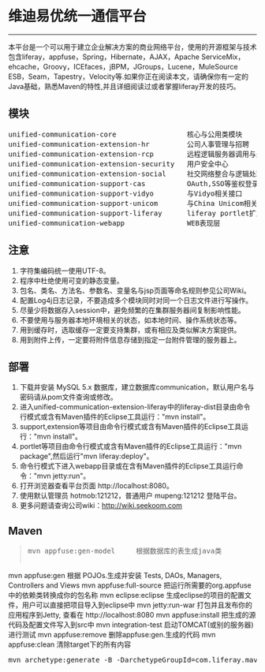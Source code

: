 # 维迪易优统一通信平台
---
本平台是一个可以用于建立企业解决方案的商业网络平台，使用的开源框架与技术包含liferay，appfuse，Spring，Hibernate，AJAX，Apache ServiceMix，ehcache，Groovy，ICEfaces，jBPM，JGroups，Lucene，MuleSource ESB，Seam，Tapestry，Velocity等.如果你正在阅读本文，请确保你有一定的Java基础，熟悉Maven的特性,并且详细阅读过或者掌握liferay开发的技巧。

## 模块
<pre style="border:0px;">unified-communication-core                 核心与公用类模块
unified-communication-extension-hr         公司人事管理与招聘
unified-communication-extension-rcp        远程逻辑服务器调用与处理
unified-communication-extension-security   用户安全中心
unified-communication-extension-social     社交网络整合与逻辑处理
unified-communication-support-cas          OAuth,SSO等鉴权登录组件
unified-communication-support-vidyo        与Vidyo相关接口
unified-communication-support-unicom       与China Unicom相关接口
unified-communication-support-liferay      liferay portlet扩展
unified-communication-webapp               WEB表现层</pre>

## 注意
1. 字符集编码统一使用UTF-8。
2. 程序中杜绝使用可变的静态变量。
3. 包名、类名、方法名、参数名、变量名与jsp页面等命名规则参见公司Wiki。
4. 配置Log4j日志记录，不要造成多个模块同时对同一个日志文件进行写操作。
5. 尽量少将数据存入session中，避免频繁的在集群服务器间复制影响性能。
6. 不要使用与服务器本地环境相关的状态，如本地时间、操作系统状态等。
7. 用到缓存时，选取缓存一定要支持集群，或有相应及类似解决方案提供。
8. 用到附件上传，一定要将附件信息存储到指定一台附件管理的服务器上。

## 部署
1. 下载并安装 MySQL 5.x 数据库，建立数据库communication，默认用户名与密码请从pom文件查询或修改。
2. 进入unified-communication-extension-liferay中的liferay-dist目录由命令行模式或含有Maven插件的Eclipse工具运行："mvn install"。
3. support,extension等项目由命令行模式或含有Maven插件的Eclipse工具运行："mvn install"。
4. portlet等项目由命令行模式或含有Maven插件的Eclipse工具运行："mvn package",然后运行"mvn liferay:deploy"。
5. 命令行模式下进入webapp目录或在含有Maven插件的Eclipse工具运行命令："mvn jetty:run"。
6. 打开浏览器查看平台页面 http://localhost:8080。
7. 使用默认管理员 hotmob:121212，普通用户 mupeng:121212 登陆平台。
8. 更多问题请查询公司wiki：http://wiki.seekoom.com

## Maven
> <pre style="border:0px;">mvn appfuse:gen-model     根据数据库的表生成java类
mvn appfuse:gen           根据 POJOs.生成并安装 Tests, DAOs, Managers, Controllers and Views
mvn appfuse:full-source   把运行所需要的org.appfuse中的依赖类转换成你的包名称
mvn eclipse:eclipse       生成eclipse的项目的配置文件，用户可以直接把项目导入到eclipse中
mvn jetty:run-war         打包并且发布你的应用程序到Jetty, 查看在 http://localhost:8080
mvn appfuse:install       把生成的源代码及配置文件写入到src中
mvn integration-test      启动TOMCAT(或别的服务器)进行测试
mvn appfuse:remove        删除appfuse:gen.生成的代码
mvn appfuse:clean         清除target下的所有内容</pre>
<pre style="border:0px;">mvn archetype:generate -B -DarchetypeGroupId=com.liferay.maven.archetypes -DarchetypeArtifactId=liferay-ext-archetype -DarchetypeVersion=6.1.1 -DgroupId=com.ammob.communication -DartifactId=liferay-hook-wdyy -Dpackage=foo</pre>